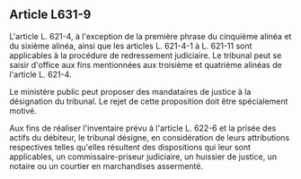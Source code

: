 Article L631-9
----
L'article L. 621-4, à l'exception de la première phrase du cinquième alinéa et
du sixième alinéa, ainsi que les articles L. 621-4-1 à L. 621-11 sont
applicables à la procédure de redressement judiciaire. Le tribunal peut se
saisir d'office aux fins mentionnées aux troisième et quatrième alinéas de
l'article L. 621-4.

Le ministère public peut proposer des mandataires de justice à la désignation du
tribunal. Le rejet de cette proposition doit être spécialement motivé.

Aux fins de réaliser l'inventaire prévu à l'article L. 622-6 et la prisée des
actifs du débiteur, le tribunal désigne, en considération de leurs attributions
respectives telles qu'elles résultent des dispositions qui leur sont
applicables, un commissaire-priseur judiciaire, un huissier de justice, un
notaire ou un courtier en marchandises assermenté.
